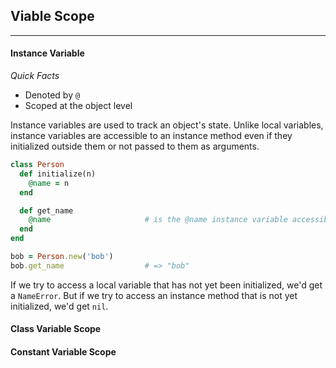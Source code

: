 ## Viable Scope

---
#### Instance Variable 
_Quick Facts_
- Denoted by `@`
- Scoped at the object level 

Instance variables are used to track an object's state. Unlike local variables, instance variables are accessible to an instance method even if they initialized outside them or not passed to them as arguments. 
```ruby
class Person
  def initialize(n)
    @name = n
  end

  def get_name
    @name                     # is the @name instance variable accessible here?
  end
end

bob = Person.new('bob')
bob.get_name                  # => "bob"
```

If we try to access a local variable that has not yet been initialized, we'd get a `NameError`. But if we try to access an instance method that is not yet initialized, we'd get `nil`.

#### Class Variable Scope 

#### Constant Variable Scope 